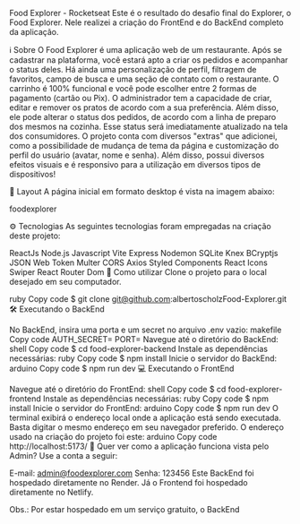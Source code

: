
Food Explorer - Rocketseat 
Este é o resultado do desafio final do Explorer, o Food Explorer.
Nele realizei a criação do FrontEnd e do BackEnd completo da aplicação.

ℹ️ Sobre
O Food Explorer é uma aplicação web de um restaurante. Após se cadastrar na plataforma, você estará apto a criar os pedidos e acompanhar o status deles. Há ainda uma personalização de perfil, filtragem de favoritos, campo de busca e uma seção de contato com o restaurante. O carrinho é 100% funcional e você pode escolher entre 2 formas de pagamento (cartão ou Pix). O administrador tem a capacidade de criar, editar e remover os pratos de acordo com a sua preferência. Além disso, ele pode alterar o status dos pedidos, de acordo com a linha de preparo dos mesmos na cozinha. Esse status será imediatamente atualizado na tela dos consumidores. O projeto conta com diversos "extras" que adicionei, como a possibilidade de mudança de tema da página e customização do perfil do usuário (avatar, nome e senha). Além disso, possui diversos efeitos visuais e é responsivo para a utilização em diversos tipos de dispositivos!

🎨 Layout
A página inicial em formato desktop é vista na imagem abaixo:

foodexplorer

⚙️ Tecnologias
As seguintes tecnologias foram empregadas na criação deste projeto:

ReactJs
Node.js
Javascript
Vite
Express
Nodemon
SQLite
Knex
BCryptjs
JSON Web Token
Multer
CORS
Axios
Styled Components
React Icons
Swiper
React Router Dom
🚀 Como utilizar
Clone o projeto para o local desejado em seu computador.

ruby
Copy code
$ git clone git@github.com:albertoscholzFood-Explorer.git
🛠️ Executando o BackEnd

No BackEnd, insira uma porta e um secret no arquivo .env vazio:
makefile
Copy code
AUTH_SECRET=
PORT=
Navegue até o diretório do BackEnd:
shell
Copy code
$ cd food-explorer-backend
Instale as dependências necessárias:
ruby
Copy code
$ npm install
Inicie o servidor do BackEnd:
arduino
Copy code
$ npm run dev
💻 Executando o FrontEnd

Navegue até o diretório do FrontEnd:
shell
Copy code
$ cd food-explorer-frontend
Instale as dependências necessárias:
ruby
Copy code
$ npm install
Inicie o servidor do FrontEnd:
arduino
Copy code
$ npm run dev
O terminal exibirá o endereço local onde a aplicação está sendo executada. Basta digitar o mesmo endereço em seu navegador preferido. O endereço usado na criação do projeto foi este:
arduino
Copy code
http://localhost:5173/
🔑 Quer ver como a aplicação funciona vista pelo Admin? Use a conta a seguir:

E-mail: admin@foodexplorer.com
Senha: 123456
Este BackEnd foi hospedado diretamente no Render. Já o Frontend foi hospedado diretamente no Netlify.

Obs.: Por estar hospedado em um serviço gratuito, o BackEnd
